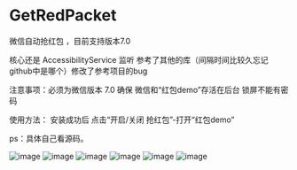 # GetRedPacket

微信自动抢红包 ，目前支持版本7.0

核心还是 AccessibilityService 监听 参考了其他的库（间隔时间比较久忘记github中是哪个）修改了参考项目的bug

注意事项：必须为微信版本 7.0 确保 微信和“红包demo”存活在后台 锁屏不能有密码

使用方法： 安装成功后 点击“开启/关闭 抢红包”-打开“红包demo”

ps：具体自己看源码。





 ![image](https://github.com/qq2068254/GetRedPacket/blob/HEAD/screenshots/1.jpg)
  ![image](https://github.com/qq2068254/GetRedPacket/blob/HEAD/screenshots/2.jpg)
   ![image](https://github.com/qq2068254/GetRedPacket/blob/HEAD/screenshots/3.jpg)
    ![image](https://github.com/qq2068254/GetRedPacket/blob/HEAD/screenshots/4.jpg)
     ![image](https://github.com/qq2068254/GetRedPacket/blob/HEAD/screenshots/5.jpg)
      ![image](https://github.com/qq2068254/GetRedPacket/blob/HEAD/screenshots/6.jpg)



  
